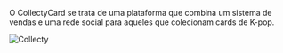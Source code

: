 O CollectyCard se trata de uma plataforma que combina um sistema de vendas e uma rede social para aqueles que colecionam cards de K-pop.

![Collecty](https://github.com/myoui01/app_collecty/assets/66856434/28f4697b-76b5-4c3d-8e29-f23173deb79a)
